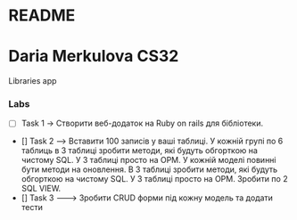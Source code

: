 # README

# Daria Merkulova CS32
Libraries app


### Labs

- [ ] Task 1 -> Створити веб-додаток на Ruby on rails для бібліотеки. 
- [] Task 2 --> Вставити 100 записів у ваші таблиці. У кожній групі по 6 таблиць в 3 таблиці зробити методи, які будуть обгорткою на чистому SQL. У 3 таблиці просто на ОРМ.
  У кожній моделі повинні бути методи на оновлення. В 3 таблиці зробити методи, які будуть обгорткою на чистому SQL. У 3 таблиці просто на ОРМ.
  Зробити по 2 SQL VIEW.
- [] Task 3 ---> Зробити CRUD форми під кожну модель та додати тести
